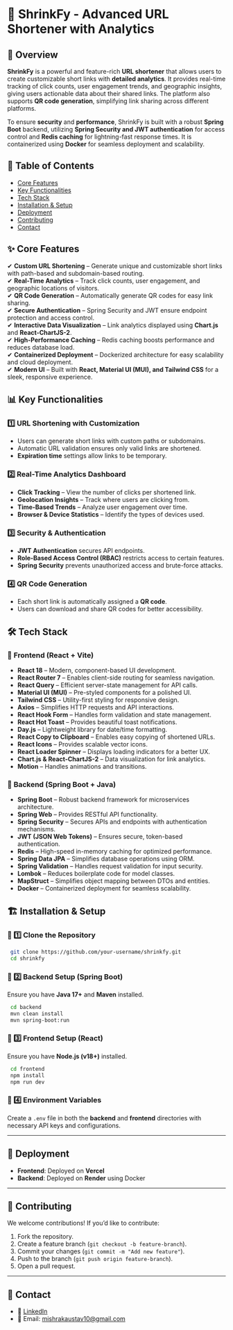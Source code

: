 # 🚀 ShrinkFy - Advanced URL Shortener with Analytics

## 📌 Overview

**ShrinkFy** is a powerful and feature-rich **URL shortener** that allows users to create customizable short links with **detailed analytics**. It provides real-time tracking of click counts, user engagement trends, and geographic insights, giving users actionable data about their shared links. The platform also supports **QR code generation**, simplifying link sharing across different platforms.

To ensure **security** and **performance**, ShrinkFy is built with a robust **Spring Boot** backend, utilizing **Spring Security and JWT authentication** for access control and **Redis caching** for lightning-fast response times. It is containerized using **Docker** for seamless deployment and scalability.

## 📌 Table of Contents  

- [Core Features](#✨-core-features)  
- [Key Functionalities](#🔥-key-functionalities)  
- [Tech Stack](#🛠️-tech-stack)  
- [Installation & Setup](#🏗️-installation--setup)  
- [Deployment](#🚀-deployment)  
- [Contributing](#🤝-contributing)  
- [Contact](#📩-contact)

  
## ✨ Core Features

✔ **Custom URL Shortening** – Generate unique and customizable short links with path-based and subdomain-based routing.  
✔ **Real-Time Analytics** – Track click counts, user engagement, and geographic locations of visitors.  
✔ **QR Code Generation** – Automatically generate QR codes for easy link sharing.  
✔ **Secure Authentication** – Spring Security and JWT ensure endpoint protection and access control.  
✔ **Interactive Data Visualization** – Link analytics displayed using **Chart.js** and **React-ChartJS-2**.  
✔ **High-Performance Caching** – Redis caching boosts performance and reduces database load.  
✔ **Containerized Deployment** – Dockerized architecture for easy scalability and cloud deployment.  
✔ **Modern UI** – Built with **React, Material UI (MUI), and Tailwind CSS** for a sleek, responsive experience. 

## 📊 Key Functionalities

### 1️⃣ **URL Shortening with Customization**
- Users can generate short links with custom paths or subdomains.
- Automatic URL validation ensures only valid links are shortened.
- **Expiration time** settings allow links to be temporary.

### 2️⃣ **Real-Time Analytics Dashboard**
- **Click Tracking** – View the number of clicks per shortened link.
- **Geolocation Insights** – Track where users are clicking from.
- **Time-Based Trends** – Analyze user engagement over time.
- **Browser & Device Statistics** – Identify the types of devices used.

### 3️⃣ **Security & Authentication**
- **JWT Authentication** secures API endpoints.
- **Role-Based Access Control (RBAC)** restricts access to certain features.
- **Spring Security** prevents unauthorized access and brute-force attacks.

### 4️⃣ **QR Code Generation**
- Each short link is automatically assigned a **QR code**.
- Users can download and share QR codes for better accessibility.

## 🛠️ Tech Stack

### 🔹 **Frontend (React + Vite)**
- **React 18** – Modern, component-based UI development.
- **React Router 7** – Enables client-side routing for seamless navigation.
- **React Query** – Efficient server-state management for API calls.
- **Material UI (MUI)** – Pre-styled components for a polished UI.
- **Tailwind CSS** – Utility-first styling for responsive design.
- **Axios** – Simplifies HTTP requests and API interactions.
- **React Hook Form** – Handles form validation and state management.
- **React Hot Toast** – Provides beautiful toast notifications.
- **Day.js** – Lightweight library for date/time formatting.
- **React Copy to Clipboard** – Enables easy copying of shortened URLs.
- **React Icons** – Provides scalable vector icons.
- **React Loader Spinner** – Displays loading indicators for a better UX.
- **Chart.js & React-ChartJS-2** – Data visualization for link analytics.
- **Motion** – Handles animations and transitions.

### 🔹 **Backend (Spring Boot + Java)**
- **Spring Boot** – Robust backend framework for microservices architecture.
- **Spring Web** – Provides RESTful API functionality.
- **Spring Security** – Secures APIs and endpoints with authentication mechanisms.
- **JWT (JSON Web Tokens)** – Ensures secure, token-based authentication.
- **Redis** – High-speed in-memory caching for optimized performance.
- **Spring Data JPA** – Simplifies database operations using ORM.
- **Spring Validation** – Handles request validation for input security.
- **Lombok** – Reduces boilerplate code for model classes.
- **MapStruct** – Simplifies object mapping between DTOs and entities.
- **Docker** – Containerized deployment for seamless scalability.

## 🏗️ Installation & Setup

### 🔹 1️⃣ Clone the Repository
```sh
 git clone https://github.com/your-username/shrinkfy.git
 cd shrinkfy
```

### 🔹 2️⃣ Backend Setup (Spring Boot)
Ensure you have **Java 17+** and **Maven** installed.
```sh
 cd backend
 mvn clean install
 mvn spring-boot:run
```

### 🔹 3️⃣ Frontend Setup (React)
Ensure you have **Node.js (v18+)** installed.
```sh
 cd frontend
 npm install
 npm run dev
```

### 🔹 4️⃣ Environment Variables
Create a `.env` file in both the **backend** and **frontend** directories with necessary API keys and configurations.

---

## 🚀 Deployment
- **Frontend**: Deployed on **Vercel**
- **Backend**: Deployed on **Render** using Docker

---

## 🤝 Contributing
We welcome contributions! If you’d like to contribute:
1. Fork the repository.
2. Create a feature branch (`git checkout -b feature-branch`).
3. Commit your changes (`git commit -m "Add new feature"`).
4. Push to the branch (`git push origin feature-branch`).
5. Open a pull request.

---

## 📩 Contact
- 🔗 [LinkedIn](https://www.linkedin.com/in/kaustavmishra)
- 📧 Email: mishrakaustav10@gmail.com

